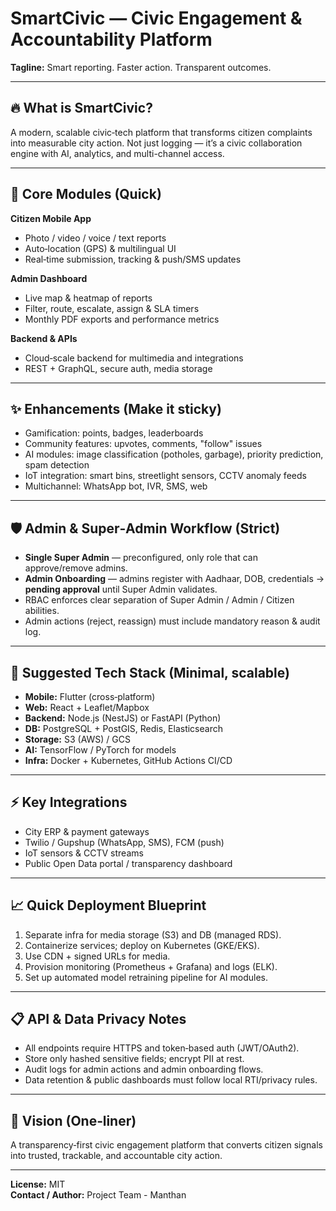 # SmartCivic — Civic Engagement & Accountability Platform

**Tagline:** Smart reporting. Faster action. Transparent outcomes.

---

## 🔥 What is SmartCivic?
A modern, scalable civic‑tech platform that transforms citizen complaints into measurable city action. Not just logging — it’s a civic collaboration engine with AI, analytics, and multi-channel access.

---

## 🧭 Core Modules (Quick)

**Citizen Mobile App**
- Photo / video / voice / text reports  
- Auto‑location (GPS) & multilingual UI  
- Real‑time submission, tracking & push/SMS updates

**Admin Dashboard**
- Live map & heatmap of reports  
- Filter, route, escalate, assign & SLA timers  
- Monthly PDF exports and performance metrics

**Backend & APIs**
- Cloud‑scale backend for multimedia and integrations  
- REST + GraphQL, secure auth, media storage

---

## ✨ Enhancements (Make it sticky)
- Gamification: points, badges, leaderboards  
- Community features: upvotes, comments, "follow" issues  
- AI modules: image classification (potholes, garbage), priority prediction, spam detection  
- IoT integration: smart bins, streetlight sensors, CCTV anomaly feeds  
- Multichannel: WhatsApp bot, IVR, SMS, web

---

## 🛡️ Admin & Super‑Admin Workflow (Strict)
- **Single Super Admin** — preconfigured, only role that can approve/remove admins.  
- **Admin Onboarding** — admins register with Aadhaar, DOB, credentials → **pending approval** until Super Admin validates.  
- RBAC enforces clear separation of Super Admin / Admin / Citizen abilities.  
- Admin actions (reject, reassign) must include mandatory reason & audit log.

---

## 🧱 Suggested Tech Stack (Minimal, scalable)
- **Mobile:** Flutter (cross‑platform)  
- **Web:** React + Leaflet/Mapbox  
- **Backend:** Node.js (NestJS) or FastAPI (Python)  
- **DB:** PostgreSQL + PostGIS, Redis, Elasticsearch  
- **Storage:** S3 (AWS) / GCS  
- **AI:** TensorFlow / PyTorch for models  
- **Infra:** Docker + Kubernetes, GitHub Actions CI/CD

---

## ⚡ Key Integrations
- City ERP & payment gateways  
- Twilio / Gupshup (WhatsApp, SMS), FCM (push)  
- IoT sensors & CCTV streams  
- Public Open Data portal / transparency dashboard

---

## 📈 Quick Deployment Blueprint
1. Separate infra for media storage (S3) and DB (managed RDS).  
2. Containerize services; deploy on Kubernetes (GKE/EKS).  
3. Use CDN + signed URLs for media.  
4. Provision monitoring (Prometheus + Grafana) and logs (ELK).  
5. Set up automated model retraining pipeline for AI modules.

---

## 📋 API & Data Privacy Notes
- All endpoints require HTTPS and token‑based auth (JWT/OAuth2).  
- Store only hashed sensitive fields; encrypt PII at rest.  
- Audit logs for admin actions and admin onboarding flows.  
- Data retention & public dashboards must follow local RTI/privacy rules.

---

## 🎯 Vision (One‑liner)
A transparency‑first civic engagement platform that converts citizen signals into trusted, trackable, and accountable city action.

---

**License:** MIT  
**Contact / Author:** Project Team - Manthan
